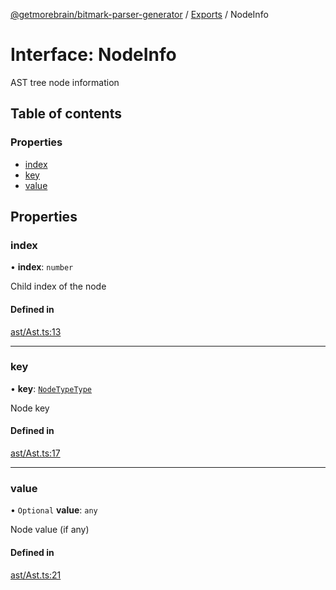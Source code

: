 [@getmorebrain/bitmark-parser-generator](../API.md) / [Exports](../modules.md) / NodeInfo

# Interface: NodeInfo

AST tree node information

## Table of contents

### Properties

- [index](NodeInfo.md#index)
- [key](NodeInfo.md#key)
- [value](NodeInfo.md#value)

## Properties

### index

• **index**: `number`

Child index of the node

#### Defined in

[ast/Ast.ts:13](https://github.com/getMoreBrain/bitmark-parser-generator/blob/9ddf9e2/src/ast/Ast.ts#L13)

___

### key

• **key**: [`NodeTypeType`](../modules.md#NodeTypeType)

Node key

#### Defined in

[ast/Ast.ts:17](https://github.com/getMoreBrain/bitmark-parser-generator/blob/9ddf9e2/src/ast/Ast.ts#L17)

___

### value

• `Optional` **value**: `any`

Node value (if any)

#### Defined in

[ast/Ast.ts:21](https://github.com/getMoreBrain/bitmark-parser-generator/blob/9ddf9e2/src/ast/Ast.ts#L21)
